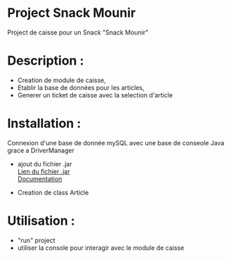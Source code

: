 # Project Snack Mounir

Project de caisse pour un Snack "Snack Mounir"

# Description :

- Creation de module de caisse,
- Etablir la base de données pour les articles,
- Generer un ticket de caisse avec la selection d'article

# Installation :

Connexion d'une base de donnée mySQL avec une base de conseole Java grace a DriverManager

- ajout du fichier .jar <br>
  <a href="https://dev.mysql.com/downloads/connector/j/" target="_blank">Lien du fichier .jar</a> <br>
  <a href="https://dev.mysql.com/doc/connector-j/8.0/en/connector-j-usagenotes-connect-drivermanager.html" target="_blank">Documentation</a>

- Creation de class Article

# Utilisation :

- "run" project
- utiliser la console pour interagir avec le module de caisse
